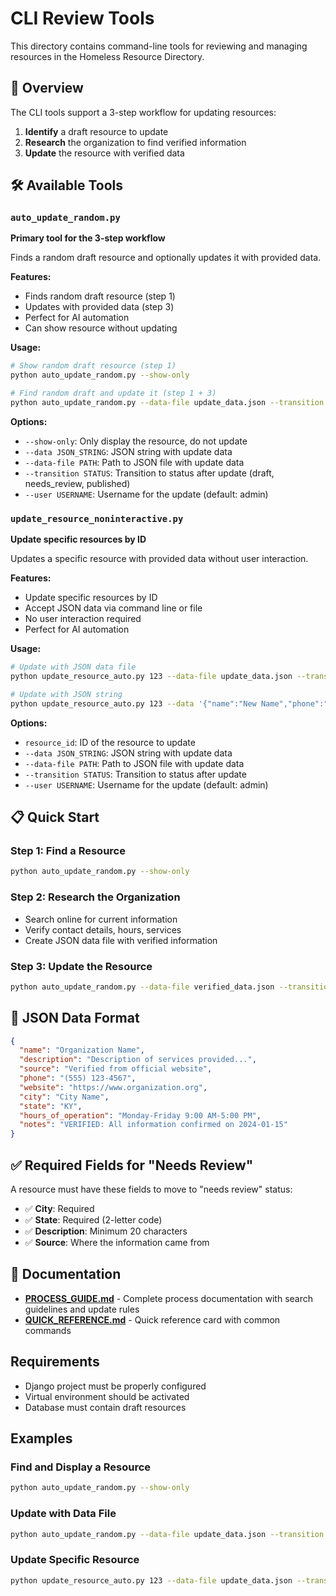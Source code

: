 # CLI Review Tools

This directory contains command-line tools for reviewing and managing resources in the Homeless Resource Directory.

## 🎯 Overview

The CLI tools support a 3-step workflow for updating resources:
1. **Identify** a draft resource to update
2. **Research** the organization to find verified information  
3. **Update** the resource with verified data

## 🛠️ Available Tools

### `auto_update_random.py`

**Primary tool for the 3-step workflow**

Finds a random draft resource and optionally updates it with provided data.

**Features:**
- Finds random draft resource (step 1)
- Updates with provided data (step 3)
- Perfect for AI automation
- Can show resource without updating

**Usage:**
```bash
# Show random draft resource (step 1)
python auto_update_random.py --show-only

# Find random draft and update it (step 1 + 3)
python auto_update_random.py --data-file update_data.json --transition needs_review
```

**Options:**
- `--show-only`: Only display the resource, do not update
- `--data JSON_STRING`: JSON string with update data
- `--data-file PATH`: Path to JSON file with update data
- `--transition STATUS`: Transition to status after update (draft, needs_review, published)
- `--user USERNAME`: Username for the update (default: admin)

### `update_resource_noninteractive.py`

**Update specific resources by ID**

Updates a specific resource with provided data without user interaction.

**Features:**
- Update specific resources by ID
- Accept JSON data via command line or file
- No user interaction required
- Perfect for AI automation

**Usage:**
```bash
# Update with JSON data file
python update_resource_auto.py 123 --data-file update_data.json --transition needs_review

# Update with JSON string
python update_resource_auto.py 123 --data '{"name":"New Name","phone":"555-1234"}' --transition needs_review
```

**Options:**
- `resource_id`: ID of the resource to update
- `--data JSON_STRING`: JSON string with update data
- `--data-file PATH`: Path to JSON file with update data
- `--transition STATUS`: Transition to status after update
- `--user USERNAME`: Username for the update (default: admin)

## 📋 Quick Start

### Step 1: Find a Resource
```bash
python auto_update_random.py --show-only
```

### Step 2: Research the Organization
- Search online for current information
- Verify contact details, hours, services
- Create JSON data file with verified information

### Step 3: Update the Resource
```bash
python auto_update_random.py --data-file verified_data.json --transition needs_review
```

## 📝 JSON Data Format

```json
{
  "name": "Organization Name",
  "description": "Description of services provided...",
  "source": "Verified from official website",
  "phone": "(555) 123-4567",
  "website": "https://www.organization.org",
  "city": "City Name",
  "state": "KY",
  "hours_of_operation": "Monday-Friday 9:00 AM-5:00 PM",
  "notes": "VERIFIED: All information confirmed on 2024-01-15"
}
```

## ✅ Required Fields for "Needs Review"

A resource must have these fields to move to "needs review" status:
- ✅ **City**: Required
- ✅ **State**: Required (2-letter code)
- ✅ **Description**: Minimum 20 characters
- ✅ **Source**: Where the information came from

## 📖 Documentation

- **[PROCESS_GUIDE.md](PROCESS_GUIDE.md)** - Complete process documentation with search guidelines and update rules
- **[QUICK_REFERENCE.md](QUICK_REFERENCE.md)** - Quick reference card with common commands

## Requirements

- Django project must be properly configured
- Virtual environment should be activated
- Database must contain draft resources

## Examples

### Find and Display a Resource
```bash
python auto_update_random.py --show-only
```

### Update with Data File
```bash
python auto_update_random.py --data-file update_data.json --transition needs_review
```

### Update Specific Resource
```bash
python update_resource_auto.py 123 --data-file update_data.json --transition needs_review
```
